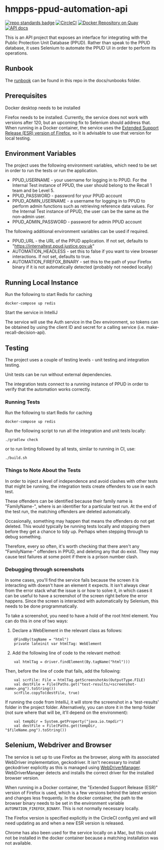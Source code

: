 # hmpps-ppud-automation-api

[![repo standards badge](https://img.shields.io/badge/dynamic/json?color=blue&style=flat&logo=github&label=MoJ%20Compliant&query=%24.result&url=https%3A%2F%2Foperations-engineering-reports.cloud-platform.service.justice.gov.uk%2Fapi%2Fv1%2Fcompliant_public_repositories%2Fhmpps-ppud-automation-api)](https://operations-engineering-reports.cloud-platform.service.justice.gov.uk/public-github-repositories.html#hmpps-ppud-automation-api "Link to report")
[![CircleCI](https://circleci.com/gh/ministryofjustice/hmpps-ppud-automation-api/tree/main.svg?style=svg)](https://circleci.com/gh/ministryofjustice/hmpps-ppud-automation-api)
[![Docker Repository on Quay](https://quay.io/repository/hmpps/hmpps-ppud-automation-api/status "Docker Repository on Quay")](https://quay.io/repository/hmpps/hmpps-ppud-automation-api)
[![API docs](https://img.shields.io/badge/API_docs_-view-85EA2D.svg?logo=swagger)](https://hmpps-ppud-automation-api-dev.hmpps.service.justice.gov.uk/webjars/swagger-ui/index.html?configUrl=/v3/api-docs)

This is an API project that exposes an interface for integrating with the
Public Protection Unit Database (PPUD). Rather than speak to the PPUD database,
it uses Selenium to automate the PPUD UI in order to perform its operations.

## Runbook
The [runbook](docs/runbooks/RUNBOOK.md) can be found in this repo in the docs/runbooks folder.

## Prerequisites

Docker desktop needs to be installed

Firefox needs to be installed.  Currently, the service does not work with versions
after 120, but an upcoming fix to Selenium should address that.  When running in a
Docker container, the service uses the [Extended Support Release (ESR) version of
Firefox](https://www.mozilla.org/en-GB/firefox/enterprise/), so it is advisable to
use that version for local testing.

## Environment Variables

The project uses the following environment variables, which need to be set in order to run the tests or run the
application.

* PPUD_USERNAME - your username for logging in to PPUD. For the Internal Test instance of PPUD, the user
  should belong to the Recall 1 team and be Level 5.
* PPUD_PASSWORD - password for your PPUD account
* PPUD_ADMIN_USERNAME - a username for logging in to PPUD to perform admin functions such as retrieving reference data
  values. For the Internal Test instance of PPUD, the user can be the same as the non-admin user.
* PPUD_ADMIN_PASSWORD - password for admin PPUD account

The following additional environment variables can be used if required.

* PPUD_URL - the URL of the PPUD application. If not set, defaults to "https://internaltest.ppud.justice.gov.uk"
* AUTOMATION_HEADLESS - set this to false if you want to view browser interactions. If not set, defaults to true.
* AUTOMATION_FIREFOX_BINARY - set this to the path of your Firefox binary if it is not automatically detected (probably not needed locally)

## Running Local Instance

Run the following to start Redis for caching

```
docker-compose up redis
```

Start the service in IntelliJ

The service will use the Auth service in the Dev environment, so tokens can be obtained
by using the client ID and secret for a calling service (i.e. make-recall-decision-api).

## Testing

The project uses a couple of testing levels - unit testing and integration testing.

Unit tests can be run without external dependencies.

The integration tests connect to a running instance of PPUD in order to verify that
the automation works correctly.

### Running Tests

Run the following to start Redis for caching

```
docker-compose up redis
```

Run the following script to run all the integration and unit tests locally:

```
./gradlew check
```

or to run linting followed by all tests, similar to running in CI, use:

```
./build.sh
```

### Things to Note About the Tests
In order to inject a level of independence and avoid clashes with other tests that
might be running, the integration tests create offenders to use in each test.

These offenders can be identified because their family name is "FamilyName-<UUID>", 
where <UUID> is an identifier for a particular test run.  At the end of the test run,
the matching offenders are deleted automatically.

Occasionally, something may happen that means the offenders do not get deleted. This would
typically be running tests locally and stopping them before they get a chance to tidy up.
  Perhaps when stepping through to debug something.

Therefore, every so often, it's worth checking that there aren't any "FamilyName-<UUID>" 
offenders in PPUD, and deleting any that do exist.  They may cause test failures at some
point if there is a prison number clash.

### Debugging through screenshots
In some cases, you'll find the service fails because the screen it is interacting with
doesn't have an element it expects. It isn't always clear from the error stack what the
issue is or how to solve it, in which cases it can be useful to have a screenshot of the
screen right before the error happens. Since the screen is interacted with automatically
by Selenium, this needs to be done programmatically.

To take a screenshot, you need to have a hold of the root html element. You can do this in
one of two ways:
1. Declare a WebElement in the relevant class as follows:
```
    @FindBy(tagName = "html")
    private lateinit var htmlTag: WebElement
```
2. Add the following line of code to the relevant method:

```
    val htmlTag = driver.findElement(By.tagName("html")))
```

Then, before the line of code that fails, add the following:

```
    val scrFile: File = htmlTag.getScreenshotAs(OutputType.FILE)
    val destFile = File(Paths.get("test-results/<screenshot-name>.png").toString())
    scrFile.copyTo(destFile, true)
```

If running the code from IntelliJ, it will store the screenshot in a 'test-results' folder in
the project folder. Alternatively, you can store it in the temp folder (not sure where that
will be, it'll depend on the environment):

```
    val tempDir = System.getProperty("java.io.tmpdir")
    val destFile = File(Paths.get(tempDir, "$fileName.png").toString())
```

## Selenium, Webdriver and Browser

The service is set up to use Firefox as the browser, along with its associated
WebDriver implementation, geckodriver.  It isn't necessary to install geckodriver
explicitly as this is managed using [WebDriverManager](https://github.com/bonigarcia/webdrivermanager).  
WebDriverManager detects and installs the correct driver for the installed browser
version.

When running in a Docker container, the "Extended Support Release (ESR)" version
of Firefox is used, which is a few versions behind the latest version and changes
less frequently.  In the docker container, the path to the browser binary needs to
be set in the environment variable `AUTOMATION_FIREFOX_BINARY`.  This is not normally
necessary locally.

The Firefox version is specified explicitly in the CircleCI config.yml and will need
updating as and when a new ESR version is released.

Chrome has also been used for the service locally on a Mac, but this could not be
installed in the docker container because a matching installation was not available.